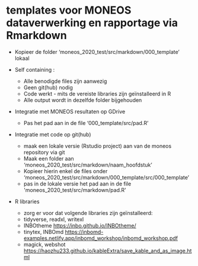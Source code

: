 # templates voor MONEOS dataverwerking en rapportage via Rmarkdown

  - Kopieer de folder ‘moneos_2020_test/src/markdown/000_template’ lokaal
  
  - Self containing : 
    + Alle benodigde files zijn aanwezig
    + Geen git(hub) nodig
    + Code werkt  - mits de vereiste libraries zijn geïnstalleerd in R 
    + Alle output wordt in dezelfde folder bijgehouden
    
  - Integratie met MONEOS resultaten op GDrive
    + Pas het pad aan in de file ‘000_template/src/pad.R’
    
  - Integratie met code op git(hub)
    + maak een lokale versie (Rstudio project) aan van de moneos repository via git
    + Maak een folder aan ‘moneos_2020_test/src/markdown/naam_hoofdstuk’
    + Kopieer hierin enkel de files onder ‘moneos_2020_test/src/markdown/000_template/src/000_template’
    + pas in de lokale versie het pad aan in de file 'moneos_2020_test/src/markdown/pad.R'
    
  - R libraries
    + zorg er voor dat volgende libraries zijn geïnstalleerd:
    + tidyverse, readxl, writexl
    + INBOtheme https://inbo.github.io/INBOtheme/ 
    + tinytex, INBOmd https://inbomd-examples.netlify.app/inbomd_workshop/inbomd_workshop.pdf 
    + magick, webshot https://haozhu233.github.io/kableExtra/save_kable_and_as_image.html 
